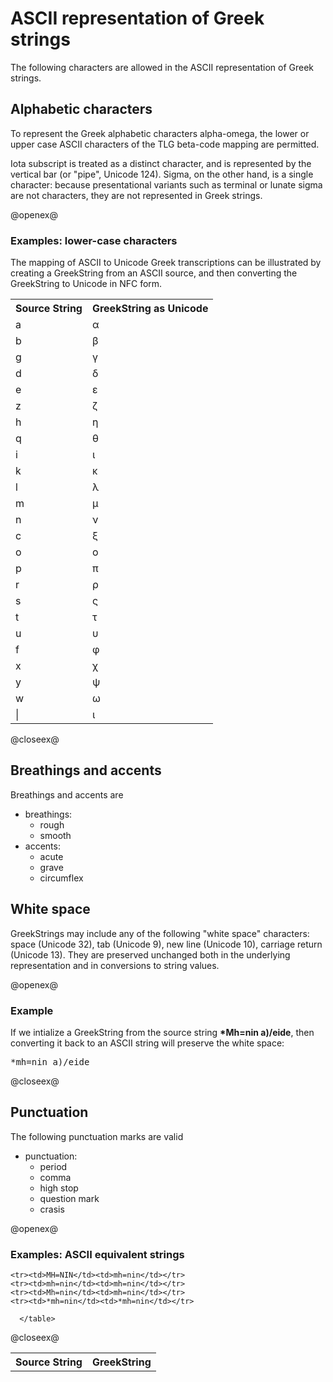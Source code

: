 # ASCII representation of Greek strings #

The following characters are allowed in the ASCII representation of Greek strings.

## Alphabetic characters ##

To represent the Greek alphabetic characters alpha-omega, the lower or upper case ASCII characters of the TLG beta-code mapping are permitted.  

Iota subscript is treated as a distinct character, and is represented by the vertical bar (or "pipe", Unicode 124).  Sigma, on the other hand, is a single character:  because presentational variants such as terminal or lunate sigma are not characters, they are not represented in Greek strings.

@openex@

### Examples: lower-case characters ###
 
The mapping of ASCII to Unicode Greek transcriptions can be illustrated by 
creating a GreekString from an ASCII source, and then converting the GreekString to Unicode in NFC form.

<table concordion:execute="#result = uForBeta(#src2)">

<tr>
   <th concordion:set="#src2">Source String</th>
  <th concordion:assertEquals="#result">GreekString as Unicode</th>
</tr>

<tr><td>a</td><td>α</td></tr>
<tr><td>b</td><td>β</td></tr>
<tr><td>g</td><td>γ</td></tr>
<tr><td>d</td><td>δ</td></tr>
<tr><td>e</td><td>ε</td></tr>
<tr><td>z</td><td>ζ</td></tr>
<tr><td>h</td><td>η</td></tr>
<tr><td>q</td><td>θ</td></tr>
<tr><td>i</td><td>ι</td></tr>
<tr><td>k</td><td>κ</td></tr>
<tr><td>l</td><td>λ</td></tr>
<tr><td>m</td><td>μ</td></tr>
<tr><td>n</td><td>ν</td></tr>
<tr><td>c</td><td>ξ</td></tr>
<tr><td>o</td><td>ο</td></tr>
<tr><td>p</td><td>π</td></tr>
<tr><td>r</td><td>ρ</td></tr>
<tr><td>s</td><td>ς</td></tr>
<tr><td>t</td><td>τ</td></tr>
<tr><td>u</td><td>υ</td></tr>
<tr><td>f</td><td>φ</td></tr>
<tr><td>x</td><td>χ</td></tr>
<tr><td>y</td><td>ψ</td></tr>
<tr><td>w</td><td>ω</td></tr>
<tr><td>|</td><td>ι</td></tr>
</table>

@closeex@


## Breathings and accents ##

Breathings and accents are 

- breathings:
   -   rough
   -   smooth
-   accents:
    -   acute
    -   grave
    -   circumflex


## White space

GreekStrings may include any of the following "white space" characters: space (Unicode 32), tab (Unicode 9), new line (Unicode 10), carriage return (Unicode 13).  They are preserved unchanged both in the underlying representation and in conversions to string values.

@openex@

### Example ###

If we intialize a GreekString from the source string <strong concordion:set="#white">*Mh=nin a)/eide</strong>, then converting it back to an ASCII string will preserve the white space:

<pre concordion:assertEquals="getBetaString(#white)">*mh=nin a)/eide</pre>


@closeex@
## Punctuation ##

The following punctuation marks are valid 

- punctuation:
    - period
    - comma
    - high stop
    - question mark
    - crasis


@openex@


### Examples: ASCII equivalent strings ###


<table concordion:execute="#result = getBetaString(#src)">
	<tr>
	  <th concordion:set="#src">Source String</th>
	  <th concordion:assertEquals="#result">GreekString</th>
	</tr>

	<tr><td>MH=NIN</td><td>mh=nin</td></tr>
	<tr><td>mh=nin</td><td>mh=nin</td></tr>
	<tr><td>Mh=nin</td><td>mh=nin</td></tr>
	<tr><td>*mh=nin</td><td>*mh=nin</td></tr>
	
      </table>
      


@closeex@


